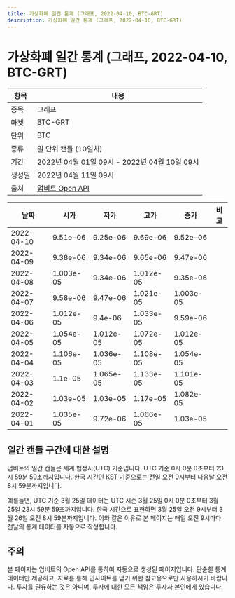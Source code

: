 ```yaml
---
title: 가상화폐 일간 통계 (그래프, 2022-04-10, BTC-GRT)
description: 가상화폐 일간 통계 (그래프, 2022-04-10, BTC-GRT)
---
```



가상화폐 일간 통계 (그래프, 2022-04-10, BTC-GRT)
===

|항목|내용|
|--|--|
|종목|그래프|
|마켓|BTC-GRT|
|단위|BTC|
|종류|일 단위 캔들 (10일치)|
|기간|2022년 04월 01일 09시 - 2022년 04월 10일 09시|
|생성일|2022년 04월 11일 09시|
|출처|[업비트 Open API](https://docs.upbit.com)|


|날짜|시가|저가|고가|종가|비고|
|--|--|--|--|--|--|
|2022-04-10|9.51e-06|9.25e-06|9.69e-06|9.52e-06|    |
|2022-04-09|9.38e-06|9.34e-06|9.65e-06|9.47e-06|    |
|2022-04-08|1.003e-05|9.34e-06|1.012e-05|9.35e-06|    |
|2022-04-07|9.58e-06|9.47e-06|1.021e-05|1.003e-05|    |
|2022-04-06|1.012e-05|9.4e-06|1.033e-05|9.59e-06|    |
|2022-04-05|1.054e-05|1.012e-05|1.072e-05|1.012e-05|    |
|2022-04-04|1.106e-05|1.036e-05|1.108e-05|1.054e-05|    |
|2022-04-03|1.1e-05|1.065e-05|1.133e-05|1.101e-05|    |
|2022-04-02|1.03e-05|1.03e-05|1.17e-05|1.082e-05|    |
|2022-04-01|1.035e-05|9.72e-06|1.066e-05|1.03e-05|    |


일간 캔들 구간에 대한 설명
---


업비트의 일간 캔들은 세계 협정시(UTC) 기준입니다. 
UTC 기준 0시 0분 0초부터 23시 59분 59초까지입니다. 
한국 시간인 KST 기준으로는 전일 오전 9시부터 다음날 오전 8시 59분까지입니다. 


예를들면, UTC 기준 3월 25일 데이터는 UTC 시준 3월 25일 0시 0분 0초부터 3월 25일 23시 59분 59초까지입니다. 
한국 시간으로 표현하면 3월 25일 오전 9시부터 3월 26일 오전 8시 59분까지입니다. 
이와 같은 이유로 본 페이지는 매일 오전 9시마다 전날의 통계 데이터를 자동으로 작성합니다. 


주의
---


본 페이지는 업비트의 Open API를 통하여 자동으로 생성된 페이지입니다. 
단순한 통계 데이터만 제공하고, 자료를 통해 인사이트를 얻기 위한 참고용으로만 사용하시기 바랍니다. 
투자를 권유하는 것은 아니며, 투자에 대한 모든 책임은 투자자 본인에게 있습니다. 
